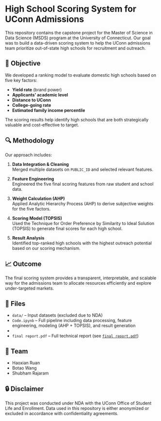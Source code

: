 # High School Scoring System for UConn Admissions

This repository contains the capstone project for the Master of Science in Data Science (MSDS) program at the University of Connecticut. Our goal was to build a data-driven scoring system to help the UConn admissions team prioritize out-of-state high schools for recruitment and outreach.

## 📌 Objective

We developed a ranking model to evaluate domestic high schools based on five key factors:

- **Yield rate** (brand power)
- **Applicants’ academic level**
- **Distance to UConn**
- **College-going rate**
- **Estimated family income percentile**

The scoring results help identify high schools that are both strategically valuable and cost-effective to target.

## 🔍 Methodology

Our approach includes:

1. **Data Integration & Cleaning**  
   Merged multiple datasets on `PUBLIC_ID` and selected relevant features.

2. **Feature Engineering**  
   Engineered the five final scoring features from raw student and school data.

3. **Weight Calculation (AHP)**  
   Applied Analytic Hierarchy Process (AHP) to derive subjective weights for the five factors.

4. **Scoring Model (TOPSIS)**  
   Used the Technique for Order Preference by Similarity to Ideal Solution (TOPSIS) to generate final scores for each high school.

5. **Result Analysis**  
   Identified top-ranked high schools with the highest outreach potential based on our scoring mechanism.

## 📈 Outcome

The final scoring system provides a transparent, interpretable, and scalable way for the admissions team to allocate resources efficiently and explore under-targeted markets.

## 📁 Files

- `data/` – Input datasets (excluded due to NDA)
- `Code.ipynb` – Full pipeline including data processing, feature engineering, modeling (AHP + TOPSIS), and result generation
- 
- `final report.pdf` – Full technical report (see [`final report.pdf`](./final%20report.pdf))

## 🤝 Team

- Haoxian Ruan  
- Botao Wang  
- Shubham Rajaram

## 🔒 Disclaimer

This project was conducted under NDA with the UConn Office of Student Life and Enrollment. Data used in this repository is either anonymized or excluded in accordance with confidentiality agreements.
